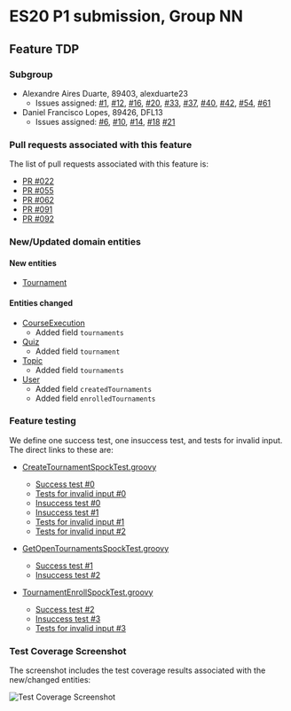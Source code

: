 # ES20 P1 submission, Group NN

## Feature TDP

### Subgroup
 - Alexandre Aires Duarte, 89403, alexduarte23
   + Issues assigned: [#1](https://github.com/tecnico-softeng/es20al_14-project/issues/1), [#12](https://github.com/tecnico-softeng/es20al_14-project/issues/12), [#16](https://github.com/tecnico-softeng/es20al_14-project/issues/16), [#20](https://github.com/tecnico-softeng/es20al_14-project/issues/20), [#33](https://github.com/tecnico-softeng/es20al_14-project/issues/33), [#37](https://github.com/tecnico-softeng/es20al_14-project/issues/37), [#40](https://github.com/tecnico-softeng/es20al_14-project/issues/40), [#42](https://github.com/tecnico-softeng/es20al_14-project/issues/42), [#54](https://github.com/tecnico-softeng/es20al_14-project/issues/54), [#61](https://github.com/tecnico-softeng/es20al_14-project/issues/61)
 - Daniel Francisco Lopes, 89426, DFL13
   + Issues assigned: [#6](https://github.com/tecnico-softeng/es20al_14-project/issues/6), [#10](https://github.com/tecnico-softeng/es20al_14-project/issues/10), [#14](https://github.com/tecnico-softeng/es20al_14-project/issues/14), [#18](https://github.com/tecnico-softeng/es20al_14-project/issues/18) [#21](https://github.com/tecnico-softeng/es20al_14-project/issues/21)
 
### Pull requests associated with this feature

The list of pull requests associated with this feature is:

 - [PR #022](https://github.com/tecnico-softeng/es20al_14-project/pull/22)
 - [PR #055](https://github.com/tecnico-softeng/es20al_14-project/pull/55)
 - [PR #062](https://github.com/tecnico-softeng/es20al_14-project/pull/62)
 - [PR #091](https://github.com/tecnico-softeng/es20al_14-project/pull/91)
 - [PR #092](https://github.com/tecnico-softeng/es20al_14-project/pull/92)


### New/Updated domain entities

#### New entities
 - [Tournament](https://github.com/tecnico-softeng/es20al_14-project/blob/53c86082a4468c871596211724e2eb18fdb888fd/backend/src/main/java/pt/ulisboa/tecnico/socialsoftware/tutor/tournament/Tournament.java)

#### Entities changed
 - [CourseExecution](https://github.com/tecnico-softeng/es20al_14-project/blob/53c86082a4468c871596211724e2eb18fdb888fd/backend/src/main/java/pt/ulisboa/tecnico/socialsoftware/tutor/course/CourseExecution.java)
    + Added field `tournaments`
 - [Quiz](https://github.com/tecnico-softeng/es20al_14-project/blob/53c86082a4468c871596211724e2eb18fdb888fd/backend/src/main/java/pt/ulisboa/tecnico/socialsoftware/tutor/quiz/domain/Quiz.java)
    + Added field `tournament`
 - [Topic](https://github.com/tecnico-softeng/es20al_14-project/blob/53c86082a4468c871596211724e2eb18fdb888fd/backend/src/main/java/pt/ulisboa/tecnico/socialsoftware/tutor/question/domain/Topic.java)
    + Added field `tournaments`
 - [User](https://github.com/tecnico-softeng/es20al_14-project/blob/53c86082a4468c871596211724e2eb18fdb888fd/backend/src/main/java/pt/ulisboa/tecnico/socialsoftware/tutor/user/User.java)
   + Added field `createdTournaments`
   + Added field `enrolledTournaments`
 
### Feature testing

We define one success test, one insuccess test, and tests for invalid input. The direct links to these are:

 - [CreateTournamentSpockTest.groovy](https://github.com/tecnico-softeng/es20al_14-project/blob/53c86082a4468c871596211724e2eb18fdb888fd/backend/src/test/groovy/pt/ulisboa/tecnico/socialsoftware/tutor/tournament/service/CreateTournamentSpockTest.groovy)
    + [Success test #0](https://github.com/tecnico-softeng/es20al_14-project/blob/53c86082a4468c871596211724e2eb18fdb888fd/backend/src/test/groovy/pt/ulisboa/tecnico/socialsoftware/tutor/tournament/service/CreateTournamentSpockTest.groovy#L91)
    + [Tests for invalid input #0](https://github.com/tecnico-softeng/es20al_14-project/blob/53c86082a4468c871596211724e2eb18fdb888fd/backend/src/test/groovy/pt/ulisboa/tecnico/socialsoftware/tutor/tournament/service/CreateTournamentSpockTest.groovy#L128)
    + [Insuccess test #0](https://github.com/tecnico-softeng/es20al_14-project/blob/53c86082a4468c871596211724e2eb18fdb888fd/backend/src/test/groovy/pt/ulisboa/tecnico/socialsoftware/tutor/tournament/service/CreateTournamentSpockTest.groovy#L146)
    + [Insuccess test #1](https://github.com/tecnico-softeng/es20al_14-project/blob/53c86082a4468c871596211724e2eb18fdb888fd/backend/src/test/groovy/pt/ulisboa/tecnico/socialsoftware/tutor/tournament/service/CreateTournamentSpockTest.groovy#L164)
    + [Tests for invalid input #1](https://github.com/tecnico-softeng/es20al_14-project/blob/53c86082a4468c871596211724e2eb18fdb888fd/backend/src/test/groovy/pt/ulisboa/tecnico/socialsoftware/tutor/tournament/service/CreateTournamentSpockTest.groovy#L196)
    + [Tests for invalid input #2](https://github.com/tecnico-softeng/es20al_14-project/blob/53c86082a4468c871596211724e2eb18fdb888fd/backend/src/test/groovy/pt/ulisboa/tecnico/socialsoftware/tutor/tournament/service/CreateTournamentSpockTest.groovy#L222)
    
 - [GetOpenTournamentsSpockTest.groovy](https://github.com/tecnico-softeng/es20al_14-project/blob/53c86082a4468c871596211724e2eb18fdb888fd/backend/src/test/groovy/pt/ulisboa/tecnico/socialsoftware/tutor/tournament/service/GetOpenTournamentsSpockTest.groovy)
    + [Success test #1](https://github.com/tecnico-softeng/es20al_14-project/blob/53c86082a4468c871596211724e2eb18fdb888fd/backend/src/test/groovy/pt/ulisboa/tecnico/socialsoftware/tutor/tournament/service/GetOpenTournamentsSpockTest.groovy#L119)
    + [Insuccess test #2](https://github.com/tecnico-softeng/es20al_14-project/blob/53c86082a4468c871596211724e2eb18fdb888fd/backend/src/test/groovy/pt/ulisboa/tecnico/socialsoftware/tutor/tournament/service/GetOpenTournamentsSpockTest.groovy#L149)
    
 - [TournamentEnrollSpockTest.groovy](https://github.com/tecnico-softeng/es20al_14-project/blob/53c86082a4468c871596211724e2eb18fdb888fd/backend/src/test/groovy/pt/ulisboa/tecnico/socialsoftware/tutor/tournament/service/TournamentEnrollSpockTest.groovy)
    + [Success test #2](https://github.com/tecnico-softeng/es20al_14-project/blob/53c86082a4468c871596211724e2eb18fdb888fd/backend/src/test/groovy/pt/ulisboa/tecnico/socialsoftware/tutor/tournament/service/TournamentEnrollSpockTest.groovy#L75)
    + [Insuccess test #3](https://github.com/tecnico-softeng/es20al_14-project/blob/53c86082a4468c871596211724e2eb18fdb888fd/backend/src/test/groovy/pt/ulisboa/tecnico/socialsoftware/tutor/tournament/service/TournamentEnrollSpockTest.groovy#L108)
    + [Tests for invalid input #3](https://github.com/tecnico-softeng/es20al_14-project/blob/53c86082a4468c871596211724e2eb18fdb888fd/backend/src/test/groovy/pt/ulisboa/tecnico/socialsoftware/tutor/tournament/service/TournamentEnrollSpockTest.groovy#L128)
 
### Test Coverage Screenshot

The screenshot includes the test coverage results associated with the new/changed entities:

![Test Coverage Screenshot](http://web.tecnico.ulisboa.pt/ist189426/tdpCoverage.jpeg)
